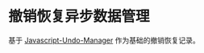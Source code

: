 # 撤销恢复异步数据管理

基于 [Javascript-Undo-Manager](https://github.com/ArthurClemens/Javascript-Undo-Manager) 作为基础的撤销恢复记录。
